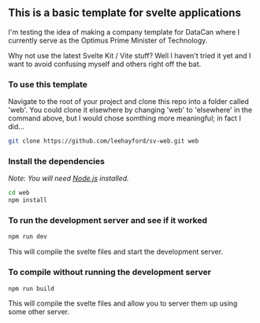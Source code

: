 ## This is a basic template for svelte applications
I'm testing the idea of making a company template for DataCan where I currently serve as the Optimus Prime Minister of Technology.

Why not use the latest Svelte Kit / Vite stuff? 
Well I haven't tried it yet and I want to avoid confusing myself and others right off the bat.

### To use this template
Navigate to the root of your project and clone this repo into a folder called 'web'.
You could clone it elsewhere by changing 'web' to 'elsewhere' in the command above, 
but I would chose somthing more meaningful; in fact I did...
```bash
git clone https://github.com/leehayford/sv-web.git web
```

### Install the dependencies
*Note: You will need [Node.js](https://nodejs.org) installed.*
```bash
cd web
npm install
```

### To run the development server and see if it worked
```bash
npm run dev
```
This will compile the svelte files and start the development server.

### To compile without running the development server
```bash
npm run build
```
This will compile the svelte files and allow you to server them up using some other server.
